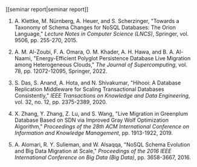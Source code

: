 [[seminar report|seminar report]]


1. A. Klettke, M. Nürnberg, A. Heuer, and S. Scherzinger, "Towards a Taxonomy of Schema Changes for NoSQL Databases: The Orion Language," _Lecture Notes in Computer Science (LNCS)_, Springer, vol. 9506, pp. 255-270, 2015.
    
2. A. M. Al-Zoubi, F. A. Omara, O. M. Khader, A. H. Hawa, and B. A. Al-Naami, "Energy-Efficient Polyglot Persistence Database Live Migration among Heterogeneous Clouds," _The Journal of Supercomputing_, vol. 78, pp. 12072-12095, Springer, 2022.
    
3. S. Das, S. Anand, A. Hota, and N. Shivakumar, "Hihooi: A Database Replication Middleware for Scaling Transactional Databases Consistently," _IEEE Transactions on Knowledge and Data Engineering_, vol. 32, no. 12, pp. 2375-2389, 2020.

4. X. Zhang, Y. Zhang, Z. Lu, and S. Wang, "Live Migration in Greenplum Database Based on SDN via Improved Gray Wolf Optimization Algorithm," _Proceedings of the 28th ACM International Conference on Information and Knowledge Management_, pp. 1913-1922, 2019.
    
5. A. Alomari, R. Y. Sulieman, and W. Alsaqqa, "NoSQL Schema Evolution and Big Data Migration at Scale," _Proceedings of the 2016 IEEE International Conference on Big Data (Big Data)_, pp. 3658-3667, 2016.